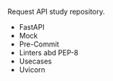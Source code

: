 Request API study repository.

- FastAPI
- Mock
- Pre-Commit
- Linters abd PEP-8
- Usecases
- Uvicorn
